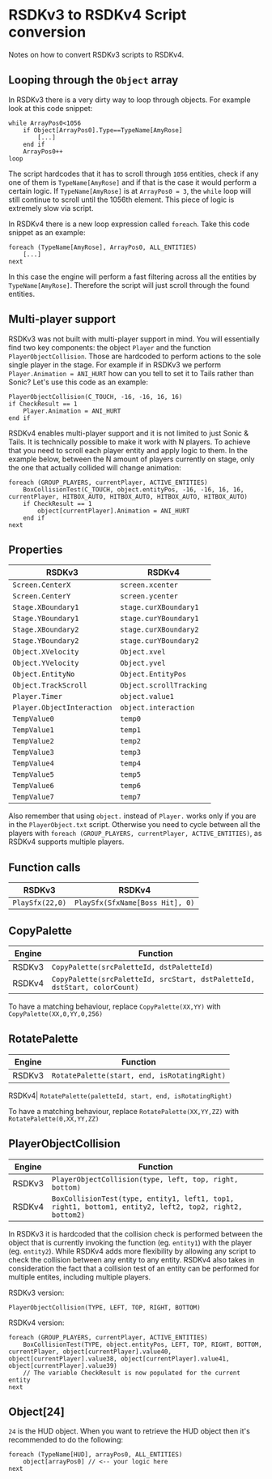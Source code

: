 # RSDKv3 to RSDKv4 Script conversion

Notes on how to convert RSDKv3 scripts to RSDKv4.

## Looping through the `Object` array

In RSDKv3 there is a very dirty way to loop through objects. For example look at this code snippet:

```rsdk
while ArrayPos0<1056
    if Object[ArrayPos0].Type==TypeName[AmyRose]
        [...]
    end if
    ArrayPos0++
loop
```

The script hardcodes that it has to scroll through `1056` entities, check if any one of them is `TypeName[AmyRose]` and if that is the case it would perform a certain logic. If `TypeName[AmyRose]` is at `ArrayPos0 = 3`, the `while` loop will still continue to scroll until the 1056th element. This piece of logic is extremely slow via script.

In RSDKv4 there is a new loop expression called `foreach`. Take this code snippet as an example:

```rsdk
foreach (TypeName[AmyRose], ArrayPos0, ALL_ENTITIES)
    [...]
next
```

In this case the engine will perform a fast filtering across all the entities by `TypeName[AmyRose]`. Therefore the script will just scroll through the found entities.

## Multi-player support

RSDKv3 was not built with multi-player support in mind. You will essentially find two key components: the object `Player` and the function `PlayerObjectCollision`. Those are hardcoded to perform actions to the sole single player in the stage. For example if in RSDKv3 we perform `Player.Animation = ANI_HURT` how can you tell to set it to Tails rather than Sonic? Let's use this code as an example:

```rsdk
PlayerObjectCollision(C_TOUCH, -16, -16, 16, 16)
if CheckResult == 1
    Player.Animation = ANI_HURT
end if
```

RSDKv4 enables multi-player support and it is not limited to just Sonic & Tails. It is technically possible to make it work with N players. To achieve that you need to scroll each player entity and apply logic to them. In the example below, between the N amount of players currently on stage, only the one that actually collided will change animation:

```rsdk
foreach (GROUP_PLAYERS, currentPlayer, ACTIVE_ENTITIES)
    BoxCollisionTest(C_TOUCH, object.entityPos, -16, -16, 16, 16, currentPlayer, HITBOX_AUTO, HITBOX_AUTO, HITBOX_AUTO, HITBOX_AUTO)
    if CheckResult == 1
        object[currentPlayer].Animation = ANI_HURT
    end if
next
```

## Properties

|RSDKv3|RSDKv4|
|--|--
`Screen.CenterX`|`screen.xcenter`
`Screen.CenterY`|`screen.ycenter`
`Stage.XBoundary1`|`stage.curXBoundary1`
`Stage.YBoundary1`|`stage.curYBoundary1`
`Stage.XBoundary2`|`stage.curXBoundary2`
`Stage.YBoundary2`|`stage.curYBoundary2`
`Object.XVelocity`|`Object.xvel`
`Object.YVelocity`|`Object.yvel`
`Object.EntityNo`|`Object.EntityPos`
`Object.TrackScroll`|`Object.scrollTracking`
`Player.Timer`|`object.value1`
`Player.ObjectInteraction`|`object.interaction`
`TempValue0`| `temp0`
`TempValue1`| `temp1`
`TempValue2`| `temp2`
`TempValue3`| `temp3`
`TempValue4`| `temp4`
`TempValue5`| `temp5`
`TempValue6`| `temp6`
`TempValue7`| `temp7`

Also remember that using `object.` instead of `Player.` works only if you are in the `PlayerObject.txt` script. Otherwise you need to cycle between all the players with `foreach (GROUP_PLAYERS, currentPlayer, ACTIVE_ENTITIES)`, as RSDKv4 supports multiple players.

## Function calls

|RSDKv3|RSDKv4|
|--|--
`PlaySfx(22,0)`|`PlaySfx(SfxName[Boss Hit], 0)`

## CopyPalette

|Engine|Function|
|--|--
RSDKv3|`CopyPalette(srcPaletteId, dstPaletteId)`
RSDKv4|`CopyPalette(srcPaletteId, srcStart, dstPaletteId, dstStart, colorCount)`

To have a matching behaviour, replace `CopyPalette(XX,YY)` with `CopyPalette(XX,0,YY,0,256)`

## RotatePalette

|Engine|Function|
|--|--
RSDKv3| `RotatePalette(start, end, isRotatingRight)`

RSDKv4| `RotatePalette(paletteId, start, end, isRotatingRight)`

To have a matching behaviour, replace `RotatePalette(XX,YY,ZZ)` with `RotatePalette(0,XX,YY,ZZ)`

## PlayerObjectCollision

|Engine|Function|
|--|--
RSDKv3| `PlayerObjectCollision(type, left, top, right, bottom)`
RSDKv4| `BoxCollisionTest(type, entity1, left1, top1, right1, bottom1, entity2, left2, top2, right2, bottom2)`

In RSDKv3 it is hardcoded that the collision check is performed between the object that is currently invoking the function (eg. `entity1`) with the player (eg. `entity2`). While RSDKv4 adds more flexibility by allowing any script to check the collision between any entity to any entity. RSDKv4 also takes in consideration the fact that a collision test of an entity can be performed for multiple entites, including multiple players.

RSDKv3 version:

```rsdk
PlayerObjectCollision(TYPE, LEFT, TOP, RIGHT, BOTTOM)
```

RSDKv4 version:

```rsdk
foreach (GROUP_PLAYERS, currentPlayer, ACTIVE_ENTITIES)
    BoxCollisionTest(TYPE, object.entityPos, LEFT, TOP, RIGHT, BOTTOM, currentPlayer, object[currentPlayer].value40, object[currentPlayer].value38, object[currentPlayer].value41, object[currentPlayer].value39)
    // The variable CheckResult is now populated for the current entity
next
```

## Object[24]

`24` is the HUD object. When you want to retrieve the HUD object then it's recommended to do the following:

```rsdk
foreach (TypeName[HUD], arrayPos0, ALL_ENTITIES)
    object[arrayPos0] // <-- your logic here
next
```
